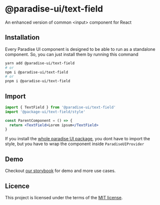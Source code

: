 # @paradise-ui/text-field

An enhanced version of common &lt;input&gt; component for React

## Installation

Every Paradise UI component is designed to be able to run as a standalone component. So, you can just install them by running this command

```sh
yarn add @paradise-ui/text-field
# or
npm i @paradise-ui/text-field
# or
pnpm i @paradise-ui/text-field
```

## Import

```jsx
import { TextField } from '@paradise-ui/text-field'
import '@package-ui/text-field/style'

const ParentComponent = () => {
  return <TextField>Lorem ipsum</TextField>
}
```

If you install the <a href="https://npmjs.com/package/@paradise-ui/react">whole paradise UI package</a>, you dont have to import the style, but you have to wrap the component inside `ParadiseUIProvider`

## Demo

Checkout <a href="https://paradise-ui.vercel.app/?path=/docs/component-form-text-field--docs" target="_blank">our storybook</a> for demo and more use cases.

## Licence

This project is licensed under the terms of the
[MIT license](https://github.com/devaradise/paradise-ui/blob/main/LICENSE).
